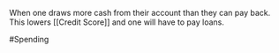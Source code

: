 When one draws more cash from their account than they can pay back. This lowers [[Credit Score]] and one will have to pay loans.

#Spending 